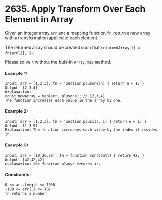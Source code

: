 # 2635. Apply Transform Over Each Element in Array

Given an integer array `arr` and a mapping function `fn`, return a new array with a transformation applied to each element.

The returned array should be created such that `returnedArray[i] = fn(arr[i], i)`.

Please solve it without the built-in `Array.map` method.

#### Example 1:

    Input: arr = [1,2,3], fn = function plusone(n) { return n + 1; }
    Output: [2,3,4]
    Explanation:
    const newArray = map(arr, plusone); // [2,3,4]
    The function increases each value in the array by one.

#### Example 2:

    Input: arr = [1,2,3], fn = function plusI(n, i) { return n + i; }
    Output: [1,3,5]
    Explanation: The function increases each value by the index it resides in.

#### Example 3:

    Input: arr = [10,20,30], fn = function constant() { return 42; }
    Output: [42,42,42]
    Explanation: The function always returns 42.

#### Constraints:

    0 <= arr.length <= 1000
    -109 <= arr[i] <= 109
    fn returns a number
